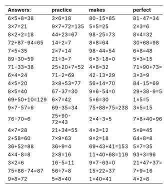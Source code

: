 | Answers: | practice | makes | perfect | ! |
| :--- | :--- | :--- | :--- | :--- |
| 6×5+8=38 | 3×6=18 | 80-15=65 | 81-47=34 | 7×8+58=114 | 
| 3×7=21 | 9×7+72=135 | 5×5=25 | 2×3=6 | 7×7=49 | 
| 8×2+2=18 | 44+23=67 | 98-25=73 | 8×4=32 | 38+97-3=132 | 
| 72+87-94=65 | 14÷2=7 | 8×8=64 | 30+68=98 | 37+57+19=113 | 
| 7×5=35 | 2×7=14 | 98-44=54 | 6×8=48 | 8×3=24 | 
| 89-30=59 | 21÷3=7 | 6×3-18=0 | 5×3=15 | 7×8-14=42 | 
| 71-33=38 | 25+20+7=52 | 4×8=32 | 71+90+73=234 | 9×5=45 | 
| 6×4=24 | 71-2=69 | 42-13=29 | 3×3=9 | 2×7+85=99 | 
| 4×5=20 | 3×8+53=77 | 56+14=70 | 84-15=69 | 78-64=14 | 
| 8×5=40 | 67-37=30 | 9×6-54=0 | 29+38-9=58 | 43+49=92 | 
| 69+50+10=129 | 6×7=42 | 5×6=30 | 1×5=5 | 9×6+55=109 | 
| 9×7-57=6 | 69-35=34 | 75+88+75=238 | 3×5=15 | 14+54=68 | 
| 76-70=6 | 25+90-72=43 | 2×4-3=5 | 7×8+40=96 | 24÷8=3 | 
| 4×7=28 | 21+34=55 | 4×3=12 | 5×9=45 | 8×9=72 | 
| 2+58=60 | 7×9=63 | 9×2=18 | 64÷8=8 | 3×8=24 | 
| 36+52=88 | 36÷9=4 | 69+43+41=153 | 5×7=35 | 40+56-33=63 | 
| 4×4-8=8 | 2×8=16 | 11+40+68=119 | 93+3=96 | 57+24-12=69 | 
| 3×2=6 | 16-5=11 | 9×7-63=0 | 21+47+37=105 | 4×3-3=9 | 
| 75+86-74=87 | 56÷7=8 | 15+22=37 | 7+9=16 | 46+19=65 | 
| 9×8=72 | 5×8=40 | 1+40=41 | 4×2=8 | 83-34=49 | 
